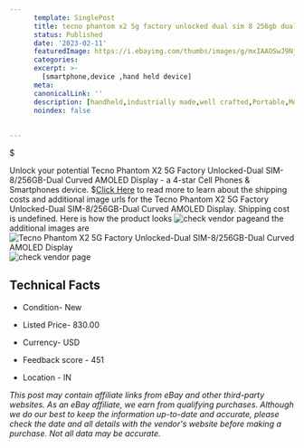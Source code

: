 ```yaml
---
      template: SinglePost
      title: tecno phantom x2 5g factory unlocked dual sim 8 256gb dual curved amoled display
      status: Published
      date: '2023-02-11'
      featuredImage: https://i.ebayimg.com/thumbs/images/g/mxIAAOSwJ9Nj123K/s-l225.jpg
      categories: 
      excerpt: >-
        [smartphone,device ,hand held device]
      meta:
      canonicalLink: ''
      description: [handheld,industrially made,well crafted,Portable,Mobile,Compact,Convenient,Lightweight,Maneuverable,Man-portable,Miniature,Carriable,Hand-held,Light,Holdable,Transportable,Mobile device,Pocket-sized,On-the-go,Wireless,Cordless,Compact size,Convenient size, smartphone,device ,hand held device]
      noindex: false
      
        
---
```

$

Unlock your potential Tecno Phantom X2 5G Factory Unlocked-Dual SIM-8/256GB-Dual Curved AMOLED Display - a 4-star Cell Phones & Smartphones device.
$[Click Here](https://www.ebay.com/itm/334723814733?hash=item4def18154d%3Ag%3AmxIAAOSwJ9Nj123K&mkevt=1&mkcid=1&mkrid=711-53200-19255-0&campid=%253CePNCampaignId%253E&customid=%253CreferenceId%253E&toolid=10049) to read more to learn about the shipping costs and additional image urls for the Tecno Phantom X2 5G Factory Unlocked-Dual SIM-8/256GB-Dual Curved AMOLED Display. Shipping cost is undefined. Here is how the product looks ![check vendor page](https://i.ebayimg.com/thumbs/images/g/mxIAAOSwJ9Nj123K/s-l225.jpg)and the additional images are![Tecno Phantom X2 5G Factory Unlocked-Dual SIM-8/256GB-Dual Curved AMOLED Display](https://i.ebayimg.com/images/g/mxIAAOSwJ9Nj123K/s-l500.jpg)![check vendor page](https://origin-galleryplus.ebayimg.com/ws/web/334723814733_2_0_1/225x225.jpg,https://origin-galleryplus.ebayimg.com/ws/web/334723814733_3_0_1/225x225.jpg,https://origin-galleryplus.ebayimg.com/ws/web/334723814733_4_0_1/225x225.jpg,https://origin-galleryplus.ebayimg.com/ws/web/334723814733_5_0_1/225x225.jpg,https://origin-galleryplus.ebayimg.com/ws/web/334723814733_6_0_1/225x225.jpg)



 ## Technical Facts 



     
      

 - Condition- New 


      

 - Listed Price- 830.00 


      

 - Currency- USD 


      

 - Feedback score - 451 


      

 - Location - IN 


      
      

 *_This post may contain affiliate links from eBay and other third-party websites. As an eBay affiliate, we earn from qualifying purchases. Although we do our best to keep the information up-to-date and accurate, please check the date and all details with the vendor's website before making a purchase. Not all data may be accurate._*






